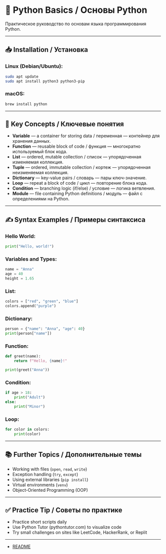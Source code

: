 # 🐍 Python Basics / Основы Python

Практическое руководство по основам языка программирования Python.

---

## 📥 Installation / Установка


### Linux (Debian/Ubuntu):
```bash
sudo apt update
sudo apt install python3 python3-pip
```

### macOS:
```bash
brew install python
```

---

## 🧠 Key Concepts / Ключевые понятия

- **Variable** — a container for storing data / переменная — контейнер для хранения данных.
- **Function** — reusable block of code / функция — многократно используемый блок кода.
- **List** — ordered, mutable collection / список — упорядоченная изменяемая коллекция.
- **Tuple** — ordered, immutable collection / кортеж — упорядоченная неизменяемая коллекция.
- **Dictionary** — key-value pairs / словарь — пары ключ-значение.
- **Loop** — repeat a block of code / цикл — повторение блока кода.
- **Condition** — branching logic (if/else) / условие — логика ветвления.
- **Module** — file containing Python definitions / модуль — файл с определениями на Python.

---

## ✍️ Syntax Examples / Примеры синтаксиса

### Hello World:
```python
print("Hello, world!")
```

### Variables and Types:
```python
name = "Anna"
age = 40
height = 1.65
```

### List:
```python
colors = ["red", "green", "blue"]
colors.append("purple")
```

### Dictionary:
```python
person = {"name": "Anna", "age": 40}
print(person["name"])
```

### Function:
```python
def greet(name):
    return f"Hello, {name}!"

print(greet("Anna"))
```

### Condition:
```python
if age > 18:
    print("Adult")
else:
    print("Minor")
```

### Loop:
```python
for color in colors:
    print(color)
```

---

## 📚 Further Topics / Дополнительные темы

- Working with files (`open`, `read`, `write`)
- Exception handling (`try`, `except`)
- Using external libraries (`pip install`)
- Virtual environments (`venv`)
- Object-Oriented Programming (OOP)

---

## ✅ Practice Tip / Советы по практике

- Practice short scripts daily
- Use Python Tutor (pythontutor.com) to visualize code
- Try small challenges on sites like LeetCode, HackerRank, or Replit

---

- [README](../README.md)